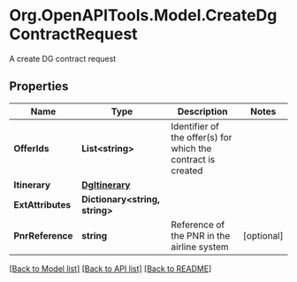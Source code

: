 # Org.OpenAPITools.Model.CreateDgContractRequest
A create DG contract request

## Properties

Name | Type | Description | Notes
------------ | ------------- | ------------- | -------------
**OfferIds** | **List&lt;string&gt;** | Identifier of the offer(s) for which the contract is created | 
**Itinerary** | [**DgItinerary**](DgItinerary.md) |  | 
**ExtAttributes** | **Dictionary&lt;string, string&gt;** |  | 
**PnrReference** | **string** | Reference of the PNR in the airline system | [optional] 

[[Back to Model list]](../README.md#documentation-for-models) [[Back to API list]](../README.md#documentation-for-api-endpoints) [[Back to README]](../README.md)

